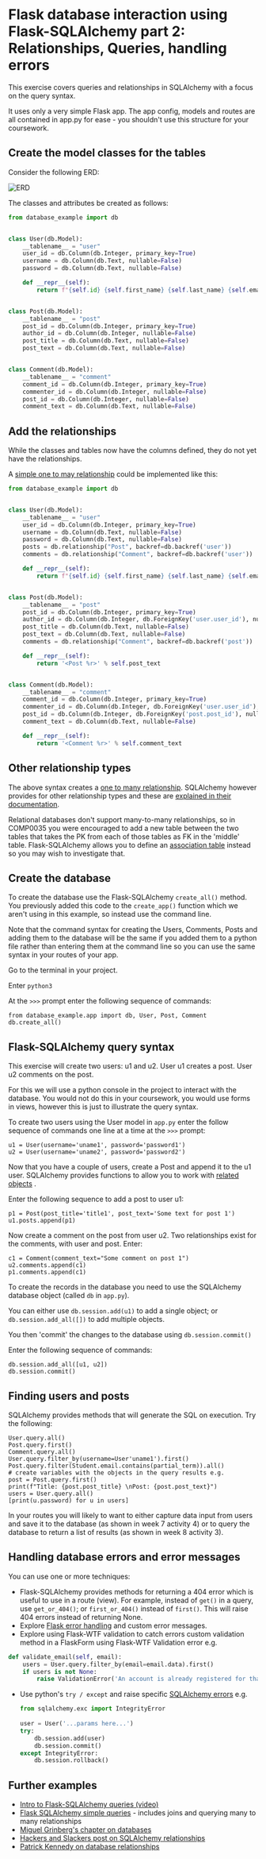 # Flask database interaction using Flask-SQLAlchemy part 2: Relationships, Queries, handling errors

This exercise covers queries and relationships in SQLAlchemy with a focus on the query syntax.

It uses only a very simple Flask app. The app config, models and routes are all contained in app.py for ease - you
shouldn't use this structure for your coursework.

## Create the model classes for the tables

Consider the following ERD:

![ERD](img/ERD.png)

The classes and attributes be created as follows:

```python
from database_example import db


class User(db.Model):
    __tablename__ = "user"
    user_id = db.Column(db.Integer, primary_key=True)
    username = db.Column(db.Text, nullable=False)
    password = db.Column(db.Text, nullable=False)

    def __repr__(self):
        return f"{self.id} {self.first_name} {self.last_name} {self.email} {self.password}"


class Post(db.Model):
    __tablename__ = "post"
    post_id = db.Column(db.Integer, primary_key=True)
    author_id = db.Column(db.Integer, nullable=False)
    post_title = db.Column(db.Text, nullable=False)
    post_text = db.Column(db.Text, nullable=False)


class Comment(db.Model):
    __tablename__ = "comment"
    comment_id = db.Column(db.Integer, primary_key=True)
    commenter_id = db.Column(db.Integer, nullable=False)
    post_id = db.Column(db.Integer, nullable=False)
    comment_text = db.Column(db.Text, nullable=False)

```

## Add the relationships

While the classes and tables now have the columns defined, they do not yet have the relationships.

A [simple one to may relationship](https://flask-sqlalchemy.palletsprojects.com/en/2.x/quickstart/#simple-relationships)
could be implemented like this:

```python
from database_example import db


class User(db.Model):
    __tablename__ = "user"
    user_id = db.Column(db.Integer, primary_key=True)
    username = db.Column(db.Text, nullable=False)
    password = db.Column(db.Text, nullable=False)
    posts = db.relationship("Post", backref=db.backref('user'))
    comments = db.relationship("Comment", backref=db.backref('user'))

    def __repr__(self):
        return f"{self.id} {self.first_name} {self.last_name} {self.email} {self.password}"


class Post(db.Model):
    __tablename__ = "post"
    post_id = db.Column(db.Integer, primary_key=True)
    author_id = db.Column(db.Integer, db.ForeignKey('user.user_id'), nullable=False)
    post_title = db.Column(db.Text, nullable=False)
    post_text = db.Column(db.Text, nullable=False)
    comments = db.relationship("Comment", backref=db.backref('post'))

    def __repr__(self):
        return '<Post %r>' % self.post_text


class Comment(db.Model):
    __tablename__ = "comment"
    comment_id = db.Column(db.Integer, primary_key=True)
    commenter_id = db.Column(db.Integer, db.ForeignKey('user.user_id'), nullable=False)
    post_id = db.Column(db.Integer, db.ForeignKey('post.post_id'), nullable=False)
    comment_text = db.Column(db.Text, nullable=False)

    def __repr__(self):
        return '<Comment %r>' % self.comment_text

```

## Other relationship types

The above syntax creates
a [one to many relationship](https://docs.sqlalchemy.org/en/14/orm/basic_relationships.html#many-to-one). SQLAlchemy
however provides for other relationship types and these
are [explained in their documentation](https://docs.sqlalchemy.org/en/14/orm/basic_relationships.html).

Relational databases don't support many-to-many relationships, so in COMP0035 you were encouraged to add a new table
between the two tables that takes the PK from each of those tables as FK in the 'middle' table. Flask-SQLAlchemy allows
you to define an [association table](https://docs.sqlalchemy.org/en/14/orm/basic_relationships.html#many-to-many)
instead so you may wish to investigate that.

## Create the database

To create the database use the Flask-SQLAlchemy `create_all()` method. You previously added this code to
the `create_app()`
function which we aren't using in this example, so instead use the command line.

Note that the command syntax for creating the Users, Comments, Posts and adding them to the database will be the same if
you added them to a python file rather than entering them at the command line so you can use the same syntax in your
routes of your app.

Go to the terminal in your project.

Enter `python3`

At the `>>>` prompt enter the following sequence of commands:

```shell
from database_example.app import db, User, Post, Comment
db.create_all()
```

## Flask-SQLAlchemy query syntax

This exercise will create two users: u1 and u2. User u1 creates a post. User u2 comments on the post.

For this we will use a python console in the project to interact with the database. You would not do this in your
coursework, you would use forms in views, however this is just to illustrate the query syntax.

To create two users using the User model in `app.py` enter the follow sequence of commands one line at a time at
the `>>>` prompt:

```shell
u1 = User(username='uname1', password='password1')
u2 = User(username='uname2', password='password2')
```

Now that you have a couple of users, create a Post and append it to the u1 user. SQLAlchemy provides functions to allow
you to work
with [related objects](https://docs.sqlalchemy.org/en/14/tutorial/orm_related_objects.html#working-with-related-objects)
.

Enter the following sequence to add a post to user u1:

```shell
p1 = Post(post_title='title1', post_text='Some text for post 1')
u1.posts.append(p1)
```

Now create a comment on the post from user u2. Two relationships exist for the comments, with user and post. Enter:

```shell
c1 = Comment(comment_text="Some comment on post 1")
u2.comments.append(c1)
p1.comments.append(c1)
```

To create the records in the database you need to use the SQLAlchemy database object (called `db` in `app.py`).

You can either use `db.session.add(u1)` to add a single object; or `db.session.add_all([])` to add multiple objects.

You then 'commit' the changes to the database using `db.session.commit()`

Enter the following sequence of commands:

```shell
db.session.add_all([u1, u2])
db.session.commit()
```

## Finding users and posts

SQLAlchemy provides methods that will generate the SQL on execution. Try the following:

```shell
User.query.all()
Post.query.first()
Comment.query.all()
User.query.filter_by(username=User'uname1').first()
Post.query.filter(Student.email.contains(partial_term)).all()
# create variables with the objects in the query results e.g.
post = Post.query.first()
print(f"Title: {post.post_title} \nPost: {post.post_text}")
users = User.query.all()
[print(u.password) for u in users]
```

In your routes you will likely to want to either capture data input from users and save it to the database (as shown in
week 7 activity 4) or to query the database to return a list of results (as shown in week 8 activity 3).

## Handling database errors and error messages

You can use one or more techniques:

- Flask-SQLAlchemy provides methods for returning a 404 error which is useful to use in a route (view). For example,
  instead of `get()` in a query, use `get_or_404()`; or `first_or_404()` instead of `first()`. This will raise 404
  errors instead of returning None.
- Explore [Flask error handling](https://flask.palletsprojects.com/en/2.0.x/errorhandling/) and custom error messages.
- Explore using Flask-WTF validation to catch errors custom validation method in a FlaskForm using Flask-WTF Validation
  error e.g.

```python
def validate_email(self, email):
    users = User.query.filter_by(email=email.data).first()
    if users is not None:
        raise ValidationError('An account is already registered for that email address')
```

- Use python's `try / except` and raise specific [SQLAlchemy errors](https://docs.sqlalchemy.org/en/14/errors.html) e.g.
  ```python
  from sqlalchemy.exc import IntegrityError
    
  user = User('...params here...')
  try:
      db.session.add(user)
      db.session.commit()
  except IntegrityError:
      db.session.rollback()
  ```

## Further examples

- [Intro to Flask-SQLAlchemy queries (video)](https://www.youtube.com/watch?v=JKoxrqis0Co)
- [Flask SQLAlchemy simple queries](https://www.kevin7.net/post_detail/flask-sqlalchemy-simple-queries) - includes joins and querying many to many relationships
- [Miguel Grinberg's chapter on databases](https://blog.miguelgrinberg.com/post/the-flask-mega-tutorial-part-iv-database)
- [Hackers and Slackers post on SQLAlchemy relationships](https://hackersandslackers.com/sqlalchemy-data-models/)
- [Patrick Kennedy on database relationships](https://www.patricksoftwareblog.com/database-relationships/)
